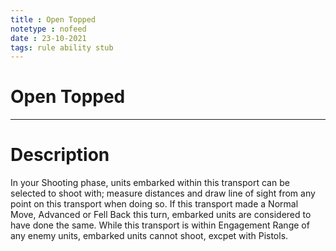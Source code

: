 ```yaml
---
title : Open Topped
notetype : nofeed
date : 23-10-2021
tags: rule ability stub
---
```


# Open Topped

---

# Description

In your Shooting phase, units embarked within this transport can be selected to shoot with; measure distances and draw line of sight from any point on this transport when doing so. If this transport made a Normal Move, Advanced or Fell Back this turn, embarked units are considered to have done the same. While this transport is within Engagement Range of any enemy units, embarked units cannot shoot, excpet with Pistols.